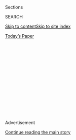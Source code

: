 <div id="app">

<div>

<div>

<div>

<div class="NYTAppHideMasthead css-1q2w90k e1suatyy0">

<div class="section css-ui9rw0 e1suatyy2">

<div class="css-eph4ug er09x8g0">

<div class="css-6n7j50">

</div>

<span class="css-1dv1kvn">Sections</span>

<div class="css-10488qs">

<span class="css-1dv1kvn">SEARCH</span>

</div>

[Skip to content](#site-content)[Skip to site index](#site-index)

</div>

<div class="css-10698na e1huz5gh0">

</div>

</div>

<div id="masthead-bar-one" class="section hasLinks css-15hmgas e1csuq9d3">

<div class="css-uqyvli e1csuq9d0">

</div>

<div class="css-1uqjmks e1csuq9d1">

</div>

<div class="css-9e9ivx">

[](https://myaccount.nytimes.com/auth/login?response_type=cookie&client_id=vi)

</div>

<div class="css-1bvtpon e1csuq9d2">

[Today’s Paper](https://www.nytimes.com/section/todayspaper)

</div>

</div>

</div>

</div>

<div data-aria-hidden="false">

<div id="site-content" role="main">

<div>

<div class="css-1aor85t" style="opacity:0.000000001;z-index:-1;visibility:hidden">

<div class="css-1hqnpie">

<div class="css-epjblv">

<span class="css-17xtcya">[Opinion](/section/opinion)</span><span class="css-x15j1o">|</span><span class="css-fwqvlz">Can
We Call Trump a Killer?</span>

</div>

<div class="css-k008qs">

<div class="css-1iwv8en">

<span class="css-18z7m18"></span>

<div>

</div>

</div>

<span class="css-1n6z4y">https://nyti.ms/2CEL1IU</span>

<div class="css-1705lsu">

<div class="css-4xjgmj">

<div class="css-4skfbu" role="toolbar" data-aria-label="Social Media Share buttons, Save button, and Comments Panel with current comment count" data-testid="share-tools">

  - 
  - 
  - 
  - 
    
    <div class="css-6n7j50">
    
    </div>

  - 
  - 

</div>

</div>

</div>

</div>

</div>

</div>

<div id="NYT_TOP_BANNER_REGION" class="css-13pd83m">

</div>

<div id="top-wrapper" class="css-1sy8kpn">

<div id="top-slug" class="css-l9onyx">

Advertisement

</div>

[Continue reading the main story](#after-top)

<div class="ad top-wrapper" style="text-align:center;height:100%;display:block;min-height:250px">

<div id="top" class="place-ad" data-position="top" data-size-key="top">

</div>

</div>

<div id="after-top">

</div>

</div>

<div>

<div class="css-v5btjw etb61u70">

<div class="css-v05ibm etb61u71">

[Opinion](/section/opinion)

</div>

</div>

<div id="sponsor-wrapper" class="css-1hyfx7x">

<div id="sponsor-slug" class="css-19vbshk">

Supported by

</div>

[Continue reading the main story](#after-sponsor)

<div id="sponsor" class="ad sponsor-wrapper" style="text-align:center;height:100%;display:block">

</div>

<div id="after-sponsor">

</div>

</div>

<div class="css-186x18t">

</div>

<div class="css-1vkm6nb ehdk2mb0">

# Can We Call Trump a Killer?

</div>

There is no way to remove his culpability in the neglectful handling of
the coronavirus.

<div class="css-18e8msd">

<div class="css-vp77d3 epjyd6m0">

<div class="css-1p10dcb ey68jwv0" data-aria-hidden="true">

[![Charles M.
Blow](https://static01.nyt.com/images/2018/04/02/opinion/charles-m-blow/charles-m-blow-thumbLarge.png
"Charles M. Blow")](https://www.nytimes.com/by/charles-m-blow)

</div>

<div class="css-1baulvz">

By [<span class="css-1baulvz last-byline" itemprop="name">Charles M.
Blow</span>](https://www.nytimes.com/by/charles-m-blow)

<div class="css-8atqhb">

Opinion Columnist

</div>

</div>

</div>

  - June 24, 2020

  - 
    
    <div class="css-4xjgmj">
    
    <div class="css-d8bdto" role="toolbar" data-aria-label="Social Media Share buttons, Save button, and Comments Panel with current comment count" data-testid="share-tools">
    
      - 
      - 
      - 
      - 
        
        <div class="css-6n7j50">
        
        </div>
    
      - 
      - 
    
    </div>
    
    </div>

</div>

<div class="css-79elbk" data-testid="photoviewer-wrapper">

<div class="css-z3e15g" data-testid="photoviewer-wrapper-hidden">

</div>

<div class="css-1a48zt4 ehw59r15" data-testid="photoviewer-children">

![<span class="css-16f3y1r e13ogyst0" data-aria-hidden="true">President
Trump reflected in a television camera during a coronavirus briefing in
April.</span><span class="css-cnj6d5 e1z0qqy90" itemprop="copyrightHolder"><span class="css-1ly73wi e1tej78p0">Credit...</span><span><span>Doug
Mills/The New York
Times</span></span></span>](https://static01.nyt.com/images/2020/06/24/opinion/24blowWEb/24blowWEb-articleLarge.jpg?quality=75&auto=webp&disable=upscale)

</div>

</div>

</div>

<div class="section meteredContent css-1r7ky0e" name="articleBody" itemprop="articleBody">

<div class="css-1fanzo5 StoryBodyCompanionColumn">

<div class="css-53u6y8">

The coronavirus pandemic is still raging in this country. In fact, in
more than 20 states, the number of cases is rising. More than 120,000
Americans have died from the virus. This country has a quarter of all
the cases in the world even though it makes up only 4 percent of the
world population.

Things are so bad here that the European Union, which has lowered its
rates, is considering [banning U.S.
citizens](https://www.nytimes.com/2020/06/23/world/europe/coronavirus-EU-American-travel-ban.html)
when it reopens its borders.

This situation is abysmal, and it would not have been so bad if
President Trump had not intentionally neglected his duty to protect
American citizens.

From the beginning, Trump has used every opportunity to downplay the
virus, [claiming in
February,](https://factba.se/transcript/donald-trump-speech-kag-rally-manchester-new-hampshire-february-10-2020)
“Looks like by April, you know, in theory, when it gets a little warmer,
it miraculously goes away.” Well, we’re now in June, summer. It’s not
just warm, it’s hot. And the cases in the hottest states — those in the
South and Southwest — are surging.

</div>

</div>

<div class="css-1fanzo5 StoryBodyCompanionColumn">

<div class="css-53u6y8">

Trump has consistently been resistant to testing, falsely claiming that
an increase in testing is somehow linked to an increase in cases. But in
fact, the more you test, the more you are able to control the virus by
identifying, isolating and treating the infected, thereby reducing the
spread of the virus. Testing is how you reduce your cases. It is also
how you save lives.

But Trump believes that to reveal the true extent of the virus’s
presence in this country would make him look bad. So more people get
sick and more people die.

[He said in
May:](https://www.marketwatch.com/story/trump-says-coronavirus-testing-overratedclaims-fewer-cases-if-no-testing-2020-05-14)
“When you test, you have a case. When you test, you find something is
wrong with people. If we didn’t do any testing, we would have very few
cases. They don’t want to write that. It’s common sense. We test much
more.”

What Trump is truly saying here is, let people get sick without proper
surveillance. He is saying, let them suffer out of sight. He is saying,
some will die, but so what. He is saying vulnerable Americans are
collateral damage in his image-making and re-election bid.

At his rally in Tulsa, Trump took a step deeper into the darkness,
[saying](https://www.cbsnews.com/news/trump-slow-down-testing-coronavirus-i-dont-kid/):
“When you do testing to that extent you’re going to find more people,
you’re going to find cases. So I said to my people, ‘Slow the testing
down, please.’ They test and they test. We got tests for people who
don’t know what’s going on.”

</div>

</div>

<div class="css-1fanzo5 StoryBodyCompanionColumn">

<div class="css-53u6y8">

If there actually was a slowdown, it allowed the virus to spread and
more people to get sick and die.

Trump stood in the White House briefing room and [suggested that
injecting disinfectant](https://www.youtube.com/watch?v=33QdTOyXz3w)
into the body could possibly cure the virus, known officially as
SARS-CoV-2. After this insane and dangerous remark, states [saw a
spike](https://people.com/health/states-report-spike-in-poison-control-calls-after-trump-disinfectant-comments/)
in poison control calls. A survey for the Centers for Disease Control
and Prevention found that [a third of
Americans](https://www.cdc.gov/mmwr/volumes/69/wr/mm6923e2.htm?s_cid=mm6923e2_w)
were “engaged in non-recommended high-risk practices with the intent of
preventing SARS-CoV-2 transmission, including using bleach on food
products, applying household cleaning and disinfectant products to skin
and inhaling or ingesting cleaners and disinfectants.”

Trump pushed the use of hydroxychloroquine, without sufficient
scientific backing, to prevent transmission of the virus or to treat
infection, even saying that he [took a course of it
himself](https://www.nbcnews.com/politics/donald-trump/trump-says-he-s-no-longer-taking-hydroxychloroquine-n1214301).
The Food and Drug Administration approved an emergency use of the drug
for Covid-19. The federal government began to stockpile it. States
requested doses from the federal stockpile. Then, researchers found that
Covid-19 patients were more likely to die if they took the drug, not
less likely.

During the height of the crisis, some states experienced a [shortage of
ventilators](https://khn.org/morning-breakout/amid-grave-shortage-of-ventilators-some-hospitals-start-sharing-between-patients-searching-for-alternatives/)
to treat gravely ill patients. [Trump
claimed](https://www.cnn.com/2020/06/24/politics/fact-check-trump-16000-ventilators-stockpile-obama/index.html)
that the Obama administration had left no ventilators in the national
stockpile, that there were “empty cupboards.” In truth, his own
administration confirmed a few days ago that [16,660 ventilators were
availabl](https://www.factcheck.org/2020/06/trump-inherited-more-ventilators-than-have-been-distributed/)e
for use when Trump took office and in March, and outrageously the Trump
administration had distributed only 10,760 of them as of Tuesday. States
were scrambling for ventilators to keep people alive, and the Trump
administration held some back.

This all says nothing of Trump’s lag in using the Defense Production Act
to more quickly get supplies to cities and states.

Trump then pressured states to reopen economically even before those
states met the administration’s own guidelines for reopening. Now, many
of the states that quickly reopened, no doubt in part to please the
president, are the same ones in which cases are rising and more people
than necessary are dying.

Trump has even mocked the wearing of masks, which experts say is a
proven way to reduce virus transmission.

</div>

</div>

<div class="css-1fanzo5 StoryBodyCompanionColumn">

<div class="css-53u6y8">

Now Trump is having another mask-optional rally with yelling people
sitting and standing close together, a blatant violation of social
distancing rules.

It seems that in every possible way, Trump has willfully and arrogantly
put more Americans at risk of getting sick and dying, and the results
have been inevitable: More Americans got sick and died.

There is no way to remove Trump’s culpability in this. If your feeble
effort saves two lives when an earnest, robust, science-driven effort
would have saved four, are you not responsible for the two deaths?

At this point, how do we not label Trump a killer of American citizens
by negligence, ignorance and incompetence?

*The Times is committed to publishing* [*a diversity of
letters*](https://www.nytimes.com/2019/01/31/opinion/letters/letters-to-editor-new-york-times-women.html)
*to the editor. We’d like to hear what you think about this or any of
our articles. Here are some*
[*tips*](https://help.nytimes.com/hc/en-us/articles/115014925288-How-to-submit-a-letter-to-the-editor)*.
And here’s our email:*
[*letters@nytimes.com*](mailto:letters@nytimes.com)*.*

*Follow The New York Times Opinion section on*
[*Facebook*](https://www.facebook.com/nytopinion) *and* [*Twitter
(@NYTopinion)*](http://twitter.com/NYTOpinion)*, and*
[*Instagram*](https://www.instagram.com/nytopinion/)*.*

</div>

</div>

</div>

<div>

</div>

<div>

</div>

<div>

</div>

<div>

<div id="bottom-wrapper" class="css-1ede5it">

<div id="bottom-slug" class="css-l9onyx">

Advertisement

</div>

[Continue reading the main story](#after-bottom)

<div id="bottom" class="ad bottom-wrapper" style="text-align:center;height:100%;display:block;min-height:90px">

</div>

<div id="after-bottom">

</div>

</div>

</div>

</div>

</div>

## Site Index

<div>

</div>

## Site Information Navigation

  - [© <span>2020</span> <span>The New York Times
    Company</span>](https://help.nytimes.com/hc/en-us/articles/115014792127-Copyright-notice)

<!-- end list -->

  - [NYTCo](https://www.nytco.com/)
  - [Contact
    Us](https://help.nytimes.com/hc/en-us/articles/115015385887-Contact-Us)
  - [Work with us](https://www.nytco.com/careers/)
  - [Advertise](https://nytmediakit.com/)
  - [T Brand Studio](http://www.tbrandstudio.com/)
  - [Your Ad
    Choices](https://www.nytimes.com/privacy/cookie-policy#how-do-i-manage-trackers)
  - [Privacy](https://www.nytimes.com/privacy)
  - [Terms of
    Service](https://help.nytimes.com/hc/en-us/articles/115014893428-Terms-of-service)
  - [Terms of
    Sale](https://help.nytimes.com/hc/en-us/articles/115014893968-Terms-of-sale)
  - [Site Map](https://spiderbites.nytimes.com)
  - [Help](https://help.nytimes.com/hc/en-us)
  - [Subscriptions](https://www.nytimes.com/subscription?campaignId=37WXW)

</div>

</div>

</div>

</div>
